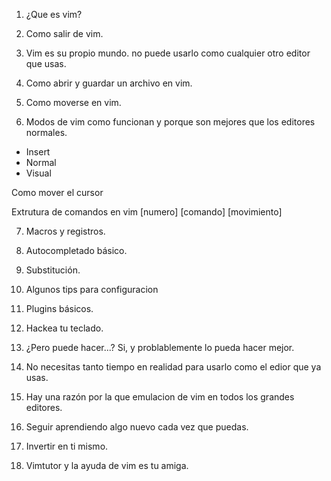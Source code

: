 1. ¿Que es vim?

2. Como salir de vim.

3. Vim es su propio mundo. no puede usarlo como cualquier otro editor que usas.

4. Como abrir y guardar un archivo en vim.

5. Como moverse en vim.

6. Modos de vim como funcionan y porque son mejores que los editores normales.

  - Insert
  - Normal
  - Visual

  Como mover el cursor

  Extrutura de comandos en vim
  [numero] [comando] [movimiento]

7. Macros y registros.

8. Autocompletado básico.

9. Substitución.

10. Algunos tips para configuracion

11. Plugins básicos.

12. Hackea tu teclado.

13. ¿Pero puede hacer...? Si, y problablemente lo pueda hacer mejor.

14. No necesitas tanto tiempo en realidad para usarlo como el edior que ya usas.

15. Hay una razón por la que emulacion de vim en todos los grandes editores.

16. Seguir aprendiendo algo nuevo cada vez que puedas.

17. Invertir en ti mismo.

18. Vimtutor y la ayuda de vim es tu amiga.
